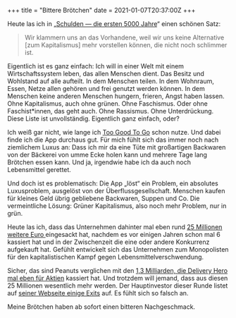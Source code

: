 +++
title = "Bittere Brötchen"
date = 2021-01-07T20:37:00Z
+++

Heute las ich in „[Schulden — die ersten 5000 Jahre](https://de.wikipedia.org/wiki/Schulden%3A_Die_ersten_5000_Jahre)“ einen schönen Satz:

> Wir klammern uns an das Vorhandene, weil wir uns keine Alternative [zum Kapitalismus] mehr vorstellen können, die nicht noch schlimmer ist.

<!-- more -->

Eigentlich ist es ganz einfach: Ich will in einer Welt mit einem Wirtschaftssystem leben, das allen Menschen dient. Das Besitz und Wohlstand auf alle aufteilt. In dem Menschen teilen. In dem Wohnraum, Essen, Netze allen gehören und frei genutzt werden können. In dem Menschen keine anderen Menschen hungern, frieren, Angst haben lassen. Ohne Kapitalismus, auch ohne grünen. Ohne Faschismus. Oder ohne Faschist*innen, das geht auch. Ohne Rassismus. Ohne Unterdrückung. Diese Liste ist unvollständig. Eigentlich ganz einfach, oder?

Ich weiß gar nicht, wie lange ich [Too Good To Go](https://en.wikipedia.org/wiki/Too_Good_To_Go) schon nutze. Und dabei finde ich die App durchaus gut. Für mich fühlt sich das immer noch nach ziemlichem Luxus an: Dass ich mir da eine Tüte mit großartigen Backwaren von der Bäckerei von umme Ecke holen kann und mehrere Tage lang Brötchen essen kann. Und ja, irgendwie habe ich da auch noch Lebensmittel gerettet. 

Und doch ist es problematisch: Die App „löst“ ein Problem, ein absolutes Luxusproblem, ausgelöst von der Überflussgesellschaft. Menschen kaufen für kleines Geld übrig gebliebene Backwaren, Suppen und Co. Die vermeintliche Lösung: Grüner Kapitalismus, also noch mehr Problem, nur in grün.

Heute las ich, dass das Unternehmen dahinter mal eben rund [25 Millionen weitere Euro ](https://t3n.de/news/31-millionen-dollar-too-good-ab-1348570/) eingesackt hat, nachdem es vor einigen Jahren schon mal 6 kassiert hat und in der Zwischenzeit die eine oder andere Konkurrenz aufgekauft hat. Gefühlt entwickelt sich das Unternehmen zum Monopolisten für den kapitalistischen Kampf gegen Lebensmittelverschwendung.

Sicher, das sind  Peanuts verglichen mit den [1,3 Milliarden, die Delivery Hero mal eben für Aktien](https://t3n.de/news/delivery-hero-wandelanleihe-aktien-1348612/) kassiert hat. Und trotzdem will jemand, dass aus diesen 25 Millionen wesentlich mehr werden. Der Hauptinvestor dieser Runde listet auf [seiner Webseite einige Exits](https://blisce.com/index.php/portfolio/) auf. Es fühlt sich so falsch an.

Meine Brötchen haben ab sofort einen bitteren Nachgeschmack.